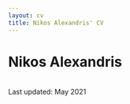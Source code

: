```yaml
---
layout: cv
title: Nikos Alexandris' CV
---
```

# Nikos Alexandris

<br/>Last updated: May 2021<br/><br/>
